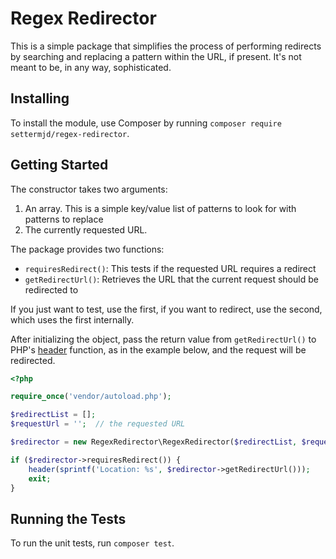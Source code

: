 # Regex Redirector

This is a simple package that simplifies the process of performing redirects by searching and replacing a pattern within the URL, if present. 
It's not meant to be, in any way, sophisticated.

## Installing

To install the module, use Composer by running `composer require settermjd/regex-redirector`.

## Getting Started

The constructor takes two arguments:

1. An array. This is a simple key/value list of patterns to look for with patterns to replace
2. The currently requested URL. 

The package provides two functions: 

- `requiresRedirect()`: This tests if the requested URL requires a redirect
- `getRedirectUrl()`: Retrieves the URL that the current request should be redirected to

If you just want to test, use the first, if you want to redirect, use the second, which uses the first internally.

After initializing the object, pass the return value from `getRedirectUrl()` to PHP's [header](http://php.net/manual/de/function.header.php) function, as in the example below, and the request will be redirected.

```php
<?php

require_once('vendor/autoload.php');

$redirectList = [];
$requestUrl = '';  // the requested URL

$redirector = new RegexRedirector\RegexRedirector($redirectList, $requestUrl);

if ($redirector->requiresRedirect()) {
    header(sprintf('Location: %s', $redirector->getRedirectUrl()));
    exit;
}
``` 

## Running the Tests

To run the unit tests, run `composer test`.
